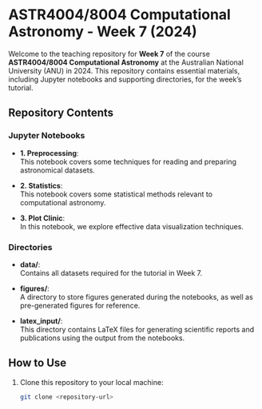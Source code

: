 # ASTR4004/8004 Computational Astronomy - Week 7 (2024)

Welcome to the teaching repository for **Week 7** of the course **ASTR4004/8004 Computational Astronomy** at the Australian National University (ANU) in 2024. This repository contains essential materials, including Jupyter notebooks and supporting directories, for the week’s tutorial.

## Repository Contents

### Jupyter Notebooks

- **1. Preprocessing**:  
  This notebook covers some techniques for reading and preparing astronomical datasets.

- **2. Statistics**:  
  This notebook covers some statistical methods relevant to computational astronomy.

- **3. Plot Clinic**:  
  In this notebook, we explore effective data visualization techniques.

### Directories

- **data/**:  
  Contains all datasets required for the tutorial in Week 7.

- **figures/**:  
  A directory to store figures generated during the notebooks, as well as pre-generated figures for reference.

- **latex_input/**:  
  This directory contains LaTeX files for generating scientific reports and publications using the output from the notebooks.

## How to Use

1. Clone this repository to your local machine:
   ```bash
   git clone <repository-url>
